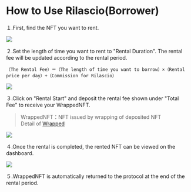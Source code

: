 # How to Use Rilascio(Borrower)

１.First, find the NFT you want to rent.

![](../../.gitbook/assets/howToUseRilascio\_加筆修正-05.png)

２.Set the length of time you want to rent to "Rental Duration". The rental fee will be updated according to the rental period.

`（The Rental Fee）＝（The length of time you want to borrow）×（Rental price per day）+（Commission for Rilascio）`

![](../../.gitbook/assets/howToUseRilascio\_step-04.png)

３.Click on "Rental Start" and deposit the rental fee shown under "Total Fee" to receive your WrappedNFT.

> WrappedNFT：NFT issued by wrapping of deposited NFT\
> &#x20;Detail of [Wrapped](https://www.notion.so/GitBookDocument-9c75d920a3be4379aae86aa37af2347a)

![](../../.gitbook/assets/howToUseRilascio\_step-05.png)

４.Once the rental is completed, the rented NFT can be viewed on the dashboard.

![](../../.gitbook/assets/howToUseRilascio\_加筆修正-06.png)

５.WrappedNFT is automatically returned to the protocol at the end of the rental period.
